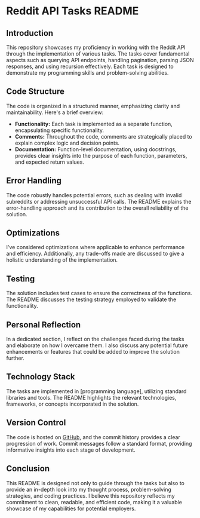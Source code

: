 # Reddit API Tasks README

## Introduction

This repository showcases my proficiency in working with the Reddit API through the implementation of various tasks. The tasks cover fundamental aspects such as querying API endpoints, handling pagination, parsing JSON responses, and using recursion effectively. Each task is designed to demonstrate my programming skills and problem-solving abilities.

## Code Structure

The code is organized in a structured manner, emphasizing clarity and maintainability. Here's a brief overview:

- **Functionality:** Each task is implemented as a separate function, encapsulating specific functionality.
- **Comments:** Throughout the code, comments are strategically placed to explain complex logic and decision points.
- **Documentation:** Function-level documentation, using docstrings, provides clear insights into the purpose of each function, parameters, and expected return values.

## Error Handling

The code robustly handles potential errors, such as dealing with invalid subreddits or addressing unsuccessful API calls. The README explains the error-handling approach and its contribution to the overall reliability of the solution.

## Optimizations

I've considered optimizations where applicable to enhance performance and efficiency. Additionally, any trade-offs made are discussed to give a holistic understanding of the implementation.

## Testing

The solution includes test cases to ensure the correctness of the functions. The README discusses the testing strategy employed to validate the functionality.

## Personal Reflection

In a dedicated section, I reflect on the challenges faced during the tasks and elaborate on how I overcame them. I also discuss any potential future enhancements or features that could be added to improve the solution further.

## Technology Stack

The tasks are implemented in [programming language], utilizing standard libraries and tools. The README highlights the relevant technologies, frameworks, or concepts incorporated in the solution.

## Version Control

The code is hosted on [GitHub], and the commit history provides a clear progression of work. Commit messages follow a standard format, providing informative insights into each stage of development.

## Conclusion

This README is designed not only to guide through the tasks but also to provide an in-depth look into my thought process, problem-solving strategies, and coding practices. I believe this repository reflects my commitment to clean, readable, and efficient code, making it a valuable showcase of my capabilities for potential employers.

[GitHub]: <https://github.com/Gaitho57/alx-system_engineering-devops/tree/master>
